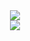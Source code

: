 


<div align="center">
    <img src="https://komarev.com/ghpvc/?username=devilsxd&color=dc143c"/>
</div>

<div align="center">
    <a href="https://discord.com/users/645296920922947615" title="Discord Profile"><img src="https://lanyard-profile-readme.vercel.app/api/645296920922947615"></a>
</div>
